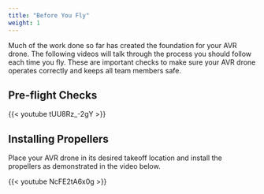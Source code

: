 ```yaml
---
title: "Before You Fly"
weight: 1
---
```


Much of the work done so far has created the foundation for your AVR drone.
The following videos will talk through the process you should follow each
time you fly. These are important checks to make sure your AVR drone operates
correctly and keeps all team members safe.

## Pre-flight Checks

{{< youtube tUU8Rz_-2gY >}}

## Installing Propellers

Place your AVR drone in its desired takeoff location and install the
propellers as demonstrated in the video below.

{{< youtube NcFE2tA6x0g >}}

